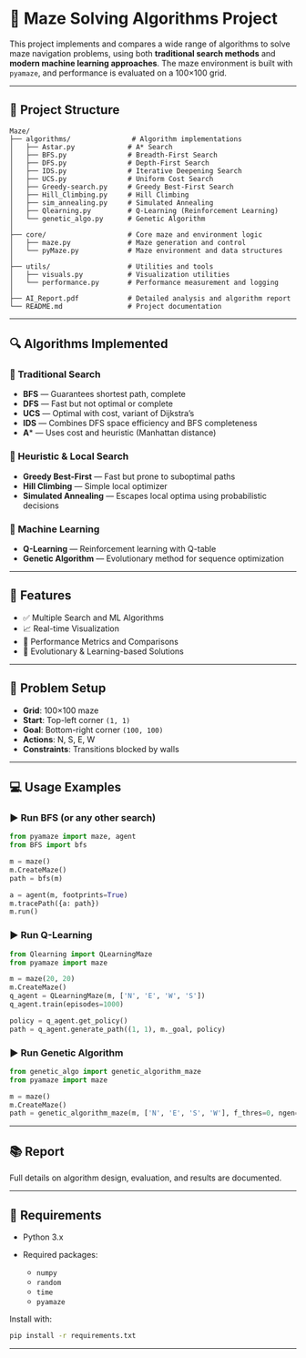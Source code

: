 # 🧠 Maze Solving Algorithms Project

This project implements and compares a wide range of algorithms to solve maze navigation problems, using both **traditional search methods** and **modern machine learning approaches**. The maze environment is built with `pyamaze`, and performance is evaluated on a 100×100 grid.

---

## 📁 Project Structure

```text
Maze/
├── algorithms/               # Algorithm implementations
│   ├── Astar.py             # A* Search
│   ├── BFS.py               # Breadth-First Search
│   ├── DFS.py               # Depth-First Search
│   ├── IDS.py               # Iterative Deepening Search
│   ├── UCS.py               # Uniform Cost Search
│   ├── Greedy-search.py     # Greedy Best-First Search
│   ├── Hill_Climbing.py     # Hill Climbing
│   ├── sim_annealing.py     # Simulated Annealing
│   ├── Qlearning.py         # Q-Learning (Reinforcement Learning)
│   └── genetic_algo.py      # Genetic Algorithm
│
├── core/                    # Core maze and environment logic
│   ├── maze.py              # Maze generation and control
│   └── pyMaze.py            # Maze environment and data structures
│
├── utils/                   # Utilities and tools
│   ├── visuals.py           # Visualization utilities
│   └── performance.py       # Performance measurement and logging
│
├── AI_Report.pdf            # Detailed analysis and algorithm report
└── README.md                # Project documentation
```

---

## 🔍 Algorithms Implemented

### 🔹 Traditional Search

* **BFS** — Guarantees shortest path, complete
* **DFS** — Fast but not optimal or complete
* **UCS** — Optimal with cost, variant of Dijkstra’s
* **IDS** — Combines DFS space efficiency and BFS completeness
* **A**\* — Uses cost and heuristic (Manhattan distance)

### 🔹 Heuristic & Local Search

* **Greedy Best-First** — Fast but prone to suboptimal paths
* **Hill Climbing** — Simple local optimizer
* **Simulated Annealing** — Escapes local optima using probabilistic decisions

### 🔹 Machine Learning

* **Q-Learning** — Reinforcement learning with Q-table
* **Genetic Algorithm** — Evolutionary method for sequence optimization

---

## 🧠 Features

* ✅ Multiple Search and ML Algorithms
* 📈 Real-time Visualization
* 🧪 Performance Metrics and Comparisons
* 🧚 Evolutionary & Learning-based Solutions

---

## 🧹 Problem Setup

* **Grid**: 100×100 maze
* **Start**: Top-left corner `(1, 1)`
* **Goal**: Bottom-right corner `(100, 100)`
* **Actions**: N, S, E, W
* **Constraints**: Transitions blocked by walls

---

## 💻 Usage Examples

### ▶️ Run BFS (or any other search)

```python
from pyamaze import maze, agent
from BFS import bfs

m = maze()
m.CreateMaze()
path = bfs(m)

a = agent(m, footprints=True)
m.tracePath({a: path})
m.run()
```

### ▶️ Run Q-Learning

```python
from Qlearning import QLearningMaze
from pyamaze import maze

m = maze(20, 20)
m.CreateMaze()
q_agent = QLearningMaze(m, ['N', 'E', 'W', 'S'])
q_agent.train(episodes=1000)

policy = q_agent.get_policy()
path = q_agent.generate_path((1, 1), m._goal, policy)
```

### ▶️ Run Genetic Algorithm

```python
from genetic_algo import genetic_algorithm_maze
from pyamaze import maze

m = maze()
m.CreateMaze()
path = genetic_algorithm_maze(m, ['N', 'E', 'S', 'W'], f_thres=0, ngen=500, pmut=0.2)
```

---


## 📚 Report

Full details on algorithm design, evaluation, and results are documented.

---

## 🔧 Requirements

* Python 3.x
* Required packages:

  * `numpy`
  * `random`
  * `time`
  * `pyamaze`

Install with:

```bash
pip install -r requirements.txt
```

---




